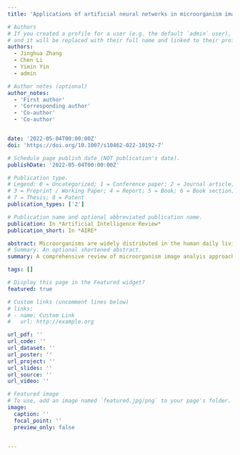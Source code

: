 ```yaml
---
title: 'Applications of artificial neural networks in microorganism image analysis: a comprehensive review from conventional multilayer perceptron to popular convolutional neural network and potential visual transformer'

# Authors
# If you created a profile for a user (e.g. the default `admin` user), write the username (folder name) here
# and it will be replaced with their full name and linked to their profile.
authors:
  - Jinghua Zhang
  - Chen Li
  - Yimin Yin
  - admin

# Author notes (optional)
author_notes:
  - 'First author'
  - 'Corresponding author'
  - 'Co-author'
  - 'Co-author'


date: '2022-05-04T00:00:00Z'
doi: 'https://doi.org/10.1007/s10462-022-10192-7'

# Schedule page publish date (NOT publication's date).
publishDate: '2022-05-04T00:00:00Z'

# Publication type.
# Legend: 0 = Uncategorized; 1 = Conference paper; 2 = Journal article;
# 3 = Preprint / Working Paper; 4 = Report; 5 = Book; 6 = Book section;
# 7 = Thesis; 8 = Patent
publication_types: ['2']

# Publication name and optional abbreviated publication name.
publication: In *Artificial Intelligence Review*
publication_short: In *AIRE*

abstract: Microorganisms are widely distributed in the human daily living environment. They play an essential role in environmental pollution control, disease prevention and treatment, and food and drug production. The analysis of microorganisms is essential for making full use of different microorganisms. The conventional analysis methods are laborious and time-consuming. Therefore, the automatic image analysis based on artificial neural networks is introduced to optimize it. However, the automatic microorganism image analysis faces many challenges, such as the requirement of a robust algorithm caused by various application occasions, insignificant features and easy under-segmentation caused by the image characteristic, and various analysis tasks. Therefore, we conduct this review to comprehensively discuss the characteristics of microorganism image analysis based on artificial neural networks. In this review, the background and motivation are introduced first. Then, the development of artificial neural networks and representative networks are presented. After that, the papers related to microorganism image analysis based on classical and deep neural networks are reviewed from the perspectives of different tasks. In the end, the methodology analysis and potential direction are discussed.
# Summary. An optional shortened abstract.
summary: A comprehensive review of microorganism image analyis approaches based on classical and deep neural networks.

tags: []

# Display this page in the Featured widget?
featured: true

# Custom links (uncomment lines below)
# links:
# - name: Custom Link
#   url: http://example.org

url_pdf: ''
url_code: ''
url_dataset: ''
url_poster: ''
url_project: ''
url_slides: ''
url_source: ''
url_video: ''

# Featured image
# To use, add an image named `featured.jpg/png` to your page's folder.
image:
  caption: ''
  focal_point: ''
  preview_only: false

  
---
```


